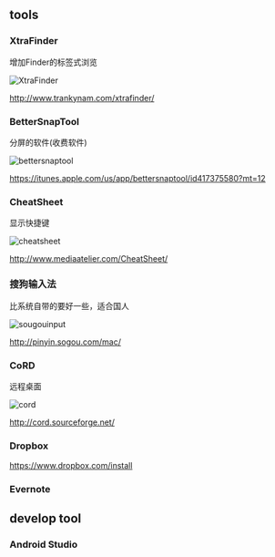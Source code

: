 ## tools

### XtraFinder

增加Finder的标签式浏览

![XtraFinder](http://www.trankynam.com/xtrafinder/screenshots/XtraFinderScreenshot7.png)

http://www.trankynam.com/xtrafinder/

### BetterSnapTool

分屏的软件(收费软件)

![bettersnaptool](http://a1.mzstatic.com/us/r30/Purple/v4/50/4a/fc/504afc0a-10ee-ef25-d864-5a629964de19/screen800x500.jpeg)

https://itunes.apple.com/us/app/bettersnaptool/id417375580?mt=12

### CheatSheet

显示快捷键

![cheatsheet](http://www.mediaatelier.com/CheatSheet/imgs/main.png)

http://www.mediaatelier.com/CheatSheet/

### 搜狗输入法

比系统自带的要好一些，适合国人

![sougouinput](http://dl.pinyin.sogou.com/index/newmac/images/scene4_pic.png)

http://pinyin.sogou.com/mac/

### CoRD

远程桌面

![cord](http://cord.sourceforge.net/images/MediumCoRDScreenshot.jpg)

http://cord.sourceforge.net/

### Dropbox

https://www.dropbox.com/install

### Evernote

## develop tool

### Android Studio
